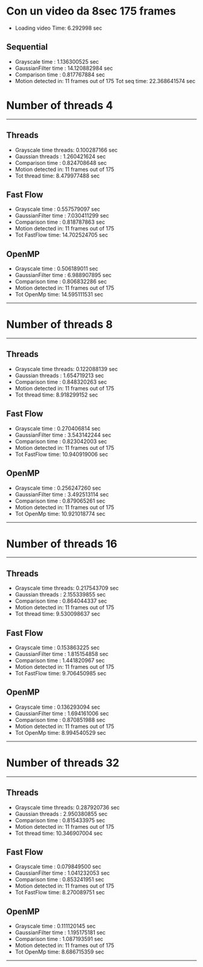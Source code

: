 # Con un video da 8sec 175 frames

- Loading video Time: 6.292998 sec
## Sequential
- Grayscale time : 1.136300525 sec
- GaussianFilter time : 14.120882984 sec
- Comparison time : 0.817767884 sec
- Motion detected in: 11 frames out of 175
Tot seq time: 22.368641574 sec

# Number of threads 4
-------------------------------------------------------
## Threads
- Grayscale time threads: 0.100287166 sec
- Gaussian threads : 1.260421624 sec
- Comparison time : 0.824708648 sec
- Motion detected in: 11 frames out of 175
- Tot thread time: 8.479977488 sec

## Fast Flow
- Grayscale time : 0.557579097 sec
- GaussianFilter time : 7.030411299 sec
- Comparison time : 0.818787863 sec
- Motion detected in: 11 frames out of 175
- Tot FastFlow time: 14.702524705 sec

## OpenMP
- Grayscale time : 0.506189011 sec
- GaussianFilter time : 6.988907895 sec
- Comparison time : 0.806832286 sec
- Motion detected in: 11 frames out of 175
- Tot OpenMp time: 14.595111531 sec
----------------------------------------------------------------

# Number of threads 8
-------------------------------------------------------
## Threads
- Grayscale time threads: 0.122088139 sec
- Gaussian threads : 1.654719213 sec
- Comparison time : 0.848320263 sec
- Motion detected in: 11 frames out of 175
- Tot thread time: 8.918299152 sec

## Fast Flow
- Grayscale time : 0.270406814 sec
- GaussianFilter time : 3.543142244 sec
- Comparison time : 0.823042003 sec
- Motion detected in: 11 frames out of 175
- Tot FastFlow time: 10.940919006 sec

## OpenMP
- Grayscale time : 0.256247260 sec
- GaussianFilter time : 3.492513114 sec
- Comparison time : 0.879065261 sec
- Motion detected in: 11 frames out of 175
- Tot OpenMp time: 10.921018774 sec
----------------------------------------------------------------

# Number of threads 16
-------------------------------------------------------
## Threads
- Grayscale time threads: 0.217543709 sec
- Gaussian threads : 2.155339855 sec
- Comparison time : 0.864044337 sec
- Motion detected in: 11 frames out of 175
- Tot thread time: 9.530098637 sec

## Fast Flow
- Grayscale time : 0.153863225 sec
- GaussianFilter time : 1.815154858 sec
- Comparison time : 1.441820967 sec
- Motion detected in: 11 frames out of 175
- Tot FastFlow time: 9.706450985 sec

## OpenMP
- Grayscale time : 0.136293094 sec
- GaussianFilter time : 1.694161006 sec
- Comparison time : 0.870851988 sec
- Motion detected in: 11 frames out of 175
- Tot OpenMp time: 8.994540529 sec
----------------------------------------------------------------

# Number of threads 32
-------------------------------------------------------
## Threads
- Grayscale time threads: 0.287920736 sec
- Gaussian threads : 2.950380855 sec
- Comparison time : 0.815433975 sec
- Motion detected in: 11 frames out of 175
- Tot thread time: 10.346907004 sec

## Fast Flow
- Grayscale time : 0.079849500 sec
- GaussianFilter time : 1.041232053 sec
- Comparison time : 0.853241951 sec
- Motion detected in: 11 frames out of 175
- Tot FastFlow time: 8.270089751 sec

## OpenMP
- Grayscale time : 0.111120145 sec
- GaussianFilter time : 1.195175181 sec
- Comparison time : 1.087193591 sec
- Motion detected in: 11 frames out of 175
- Tot OpenMp time: 8.686715359 sec
----------------------------------------------------------------